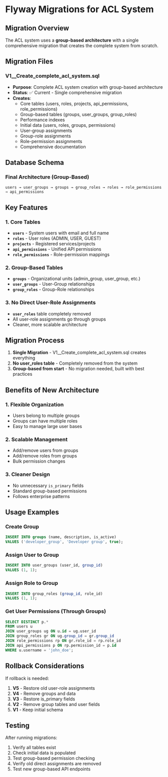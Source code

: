 # Flyway Migrations for ACL System

## Migration Overview

The ACL system uses a **group-based architecture** with a single comprehensive migration that creates the complete system from scratch.

## Migration Files

### V1__Create_complete_acl_system.sql
- **Purpose**: Complete ACL system creation with group-based architecture
- **Status**: ✅ Current - Single comprehensive migration
- **Creates**:
  - Core tables (users, roles, projects, api_permissions, role_permissions)
  - Group-based tables (groups, user_groups, group_roles)
  - Performance indexes
  - Initial data (users, roles, groups, permissions)
  - User-group assignments
  - Group-role assignments
  - Role-permission assignments
  - Comprehensive documentation

## Database Schema

### Final Architecture (Group-Based)
```
users → user_groups → groups → group_roles → roles → role_permissions → api_permissions
```

## Key Features

### 1. Core Tables
- **`users`** - System users with email and full name
- **`roles`** - User roles (ADMIN, USER, GUEST)
- **`projects`** - Registered services/projects
- **`api_permissions`** - Unified API permissions
- **`role_permissions`** - Role-permission mappings

### 2. Group-Based Tables
- **`groups`** - Organizational units (admin_group, user_group, etc.)
- **`user_groups`** - User-Group relationships
- **`group_roles`** - Group-Role relationships

### 3. No Direct User-Role Assignments
- **`user_roles`** table completely removed
- All user-role assignments go through groups
- Cleaner, more scalable architecture

## Migration Process

1. **Single Migration** - V1__Create_complete_acl_system.sql creates everything
2. **No user_roles table** - Completely removed from the system
3. **Group-based from start** - No migration needed, built with best practices

## Benefits of New Architecture

### 1. **Flexible Organization**
- Users belong to multiple groups
- Groups can have multiple roles
- Easy to manage large user bases

### 2. **Scalable Management**
- Add/remove users from groups
- Add/remove roles from groups
- Bulk permission changes

### 3. **Cleaner Design**
- No unnecessary `is_primary` fields
- Standard group-based permissions
- Follows enterprise patterns

## Usage Examples

### Create Group
```sql
INSERT INTO groups (name, description, is_active) 
VALUES ('developer_group', 'Developer group', true);
```

### Assign User to Group
```sql
INSERT INTO user_groups (user_id, group_id) 
VALUES (1, 1);
```

### Assign Role to Group
```sql
INSERT INTO group_roles (group_id, role_id) 
VALUES (1, 1);
```

### Get User Permissions (Through Groups)
```sql
SELECT DISTINCT p.*
FROM users u
JOIN user_groups ug ON u.id = ug.user_id
JOIN group_roles gr ON ug.group_id = gr.group_id
JOIN role_permissions rp ON gr.role_id = rp.role_id
JOIN api_permissions p ON rp.permission_id = p.id
WHERE u.username = 'john_doe';
```

## Rollback Considerations

If rollback is needed:
1. **V5** - Restore old user-role assignments
2. **V4** - Remove groups and data
3. **V3** - Restore is_primary fields
4. **V2** - Remove group tables and user fields
5. **V1** - Keep initial schema

## Testing

After running migrations:
1. Verify all tables exist
2. Check initial data is populated
3. Test group-based permission checking
4. Verify old direct assignments are removed
5. Test new group-based API endpoints
